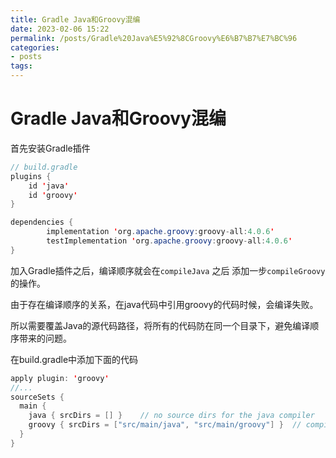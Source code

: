 ```yaml
---
title: Gradle Java和Groovy混编
date: 2023-02-06 15:22
permalink: /posts/Gradle%20Java%E5%92%8CGroovy%E6%B7%B7%E7%BC%96
categories:
- posts
tags: 
---
```

# Gradle Java和Groovy混编

首先安装Gradle插件

```java
// build.gradle
plugins {
    id 'java'
    id 'groovy'
}

dependencies {
        implementation 'org.apache.groovy:groovy-all:4.0.6'
        testImplementation 'org.apache.groovy:groovy-all:4.0.6'
}
```

加入Gradle插件之后，编译顺序就会在`compileJava`​ 之后 添加一步`compileGroovy`​的操作。

由于存在编译顺序的关系，在java代码中引用groovy的代码时候，会编译失败。

所以需要覆盖Java的源代码路径，将所有的代码防在同一个目录下，避免编译顺序带来的问题。

在build.gradle中添加下面的代码

```java
apply plugin: 'groovy'
//...
sourceSets {
  main {
    java { srcDirs = [] }    // no source dirs for the java compiler
    groovy { srcDirs = ["src/main/java", "src/main/groovy"] }  // compile   everything in src/ with groovy
  }
}
```
